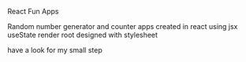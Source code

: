 React Fun Apps

Random number generator 
and
counter 
apps created in react
using jsx useState render root
designed with stylesheet

have a look for my small step

